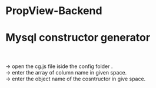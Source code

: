 # PropView-Backend


# Mysql constructor generator 
<br><br>
-> open the cg.js file iside the config folder .<br>
-> enter the array of column name in given space.<br>
-> enter the object name of the cosntructor in give space.<br>
